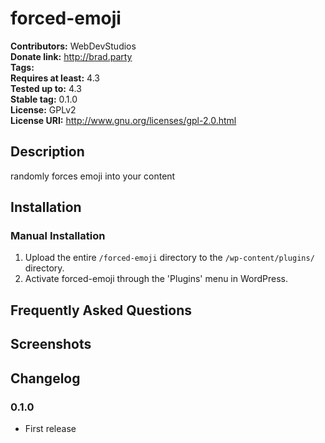 # forced-emoji #
**Contributors:**      WebDevStudios  
**Donate link:**       http://brad.party  
**Tags:**  
**Requires at least:** 4.3  
**Tested up to:**      4.3  
**Stable tag:**        0.1.0  
**License:**           GPLv2  
**License URI:**       http://www.gnu.org/licenses/gpl-2.0.html  

## Description ##

randomly forces emoji into your content

## Installation ##

### Manual Installation ###

1. Upload the entire `/forced-emoji` directory to the `/wp-content/plugins/` directory.
2. Activate forced-emoji through the 'Plugins' menu in WordPress.

## Frequently Asked Questions ##


## Screenshots ##


## Changelog ##

### 0.1.0 ###
* First release

